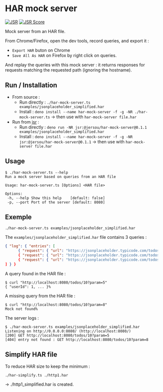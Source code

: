 # HAR mock server


[![JSR](https://jsr.io/badges/@jersou/har-mock-server)](https://jsr.io/@jersou/har-mock-server)
[![JSR Score](https://jsr.io/badges/@jersou/har-mock-server/score)](https://jsr.io/@jersou/har-mock-server)

Mock server from an HAR file.

From Chrome/Firefox, open the dev tools, record queries, and export it :

- `Export HAR` buton on Chrome
- `Save All As HAR` on Firefox by right click on queries.

And replay the queries with this mock server : it returns responses for requests matching the requested path (ignoring the hostname).

## Run / Installation

- From source :
    - Run directly : `./har-mock-server.ts examples/jsonplaceholder_simplified.har`
    - Install :
      `deno install --name har-mock-server -f -g -NR ./har-mock-server.ts` → then use with `har-mock-server file.har`
- Run from [jsr](https://jsr.io/) :
    - Run directly :
      `deno run -NR jsr:@jersou/har-mock-server@0.1.1 examples/jsonplaceholder_simplified.har`
    - Install :
      `deno install --name har-mock-server -f -g -NR jsr:@jersou/har-mock-server@0.1.1` → then use with
      `har-mock-server file.har`

## Usage

```
$ ./har-mock-server.ts --help
Run a mock server based on queries from an HAR file

Usage: har-mock-server.ts [Options] <HAR file>

Options:
 -h, --help Show this help    [default: false]
 -p, --port Port of the server [default: 8080]
```

## Exemple

```shell
./har-mock-server.ts examples/jsonplaceholder_simplified.har
```

The `examples/jsonplaceholder_simplified.har` file contains 3 queries :

```json
{ "log": { "entries": [
      { "request": { "url": "https://jsonplaceholder.typicode.com/todos/2", ... },
      { "request": { "url": "https://jsonplaceholder.typicode.com/todos/10?param=5", ... },
      { "request": { "url": "https://jsonplaceholder.typicode.com/todos/10?param=9", ... }
] } }
```

A query found in the HAR file :

```
$ curl "http://localhost:8080/todos/10?param=5"
{ "userId": 1, ... }%
```

A missing query from the HAR file :

```
$ curl "http://localhost:8080/todos/10?param=8"
Mock not found%
```

The server logs :

```
$ ./har-mock-server.ts examples/jsonplaceholder_simplified.har
Listening on http://0.0.0.0:8080/ (http://localhost:8080/)
[200] GET http://localhost:8080/todos/10?param=5
[404] entry not found : GET http://localhost:8080/todos/10?param=8
```

## Simplify HAR file

To reduce HAR size to keep the minimum :

```shell
./har-simplify.ts ./http1.har
```

→ ./http1_simplified.har is created.
